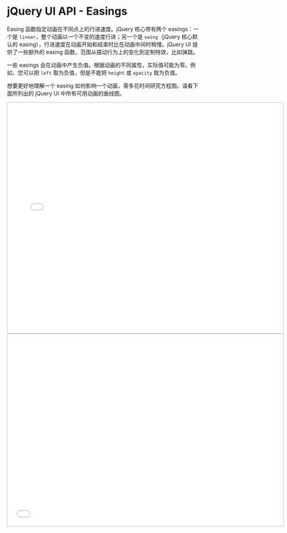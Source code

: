 # jQuery UI API - Easings

Easing 函数指定动画在不同点上的行进速度。jQuery 核心带有两个 easings：一个是 `linear`，整个动画以一个不变的速度行进；另一个是 `swing`（jQuery 核心默认的 easing），行进速度在动画开始和结束时比在动画中间时稍慢。jQuery UI 提供了一些额外的 easing 函数，范围从摆动行为上的变化到定制特效，比如弹跳。

一些 easings 会在动画中产生负值。根据动画的不同属性，实际值可能为零。例如，您可以把 `left` 取为负值，但是不能把 `height` 或 `opacity` 取为负值。

想要更好地理解一个 easing 如何影响一个动画，需多花时间研究方程图。请看下面所列出的 jQuery UI 中所有可用动画的曲线图。

<iframe width="719" height="600" style="border:1px solid #BFBFBF; padding:1px;" src="/try/demo_source/jqueryui-api-easing-graph.htm"></iframe><iframe width="719" height="500" style="border:1px solid #BFBFBF; padding:1px;" src="/try/demo_source/jqueryui-api-easing-comparison.htm"></iframe>